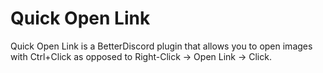 # Quick Open Link
Quick Open Link is a BetterDiscord plugin that allows you to open images with Ctrl+Click as opposed to Right-Click -> Open Link -> Click.
